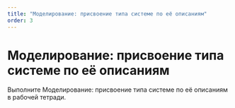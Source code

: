 ```yaml
---
title: "Моделирование: присвоение типа системе по её описаниям"
order: 3
---
```


# Моделирование: присвоение типа системе по её описаниям

Выполните Моделирование: присвоение типа системе по её описаниям в рабочей тетради.